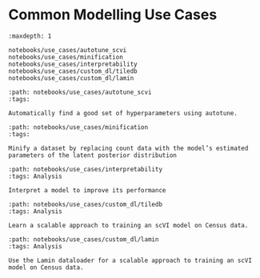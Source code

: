 # Common Modelling Use Cases

```{toctree}
:maxdepth: 1

notebooks/use_cases/autotune_scvi
notebooks/use_cases/minification
notebooks/use_cases/interpretability
notebooks/use_cases/custom_dl/tiledb
notebooks/use_cases/custom_dl/lamin
```

```{customcard}
:path: notebooks/use_cases/autotune_scvi
:tags:

Automatically find a good set of hyperparameters using autotune.
```

```{customcard}
:path: notebooks/use_cases/minification
:tags:

Minify a dataset by replacing count data with the model’s estimated parameters of the latent posterior distribution
```

```{customcard}
:path: notebooks/use_cases/interpretability
:tags: Analysis

Interpret a model to improve its performance
```

```{customcard}
:path: notebooks/use_cases/custom_dl/tiledb
:tags: Analysis

Learn a scalable approach to training an scVI model on Census data.
```

```{customcard}
:path: notebooks/use_cases/custom_dl/lamin
:tags: Analysis

Use the Lamin dataloader for a scalable approach to training an scVI model on Census data.
```
